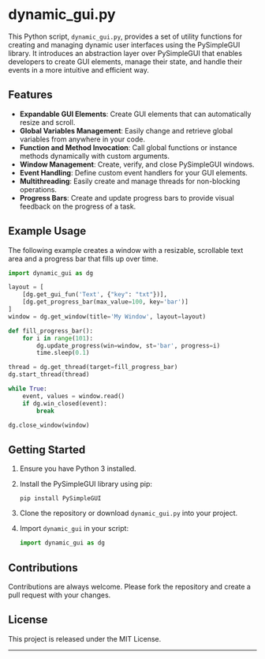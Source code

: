 # dynamic_gui.py

This Python script, `dynamic_gui.py`, provides a set of utility functions for creating and managing dynamic user interfaces using the PySimpleGUI library. It introduces an abstraction layer over PySimpleGUI that enables developers to create GUI elements, manage their state, and handle their events in a more intuitive and efficient way.

## Features

- **Expandable GUI Elements**: Create GUI elements that can automatically resize and scroll.
- **Global Variables Management**: Easily change and retrieve global variables from anywhere in your code.
- **Function and Method Invocation**: Call global functions or instance methods dynamically with custom arguments.
- **Window Management**: Create, verify, and close PySimpleGUI windows.
- **Event Handling**: Define custom event handlers for your GUI elements.
- **Multithreading**: Easily create and manage threads for non-blocking operations.
- **Progress Bars**: Create and update progress bars to provide visual feedback on the progress of a task.

## Example Usage

The following example creates a window with a resizable, scrollable text area and a progress bar that fills up over time.

```python
import dynamic_gui as dg

layout = [
    [dg.get_gui_fun('Text', {"key": "txt"})],
    [dg.get_progress_bar(max_value=100, key='bar')]
]
window = dg.get_window(title='My Window', layout=layout)

def fill_progress_bar():
    for i in range(101):
        dg.update_progress(win=window, st='bar', progress=i)
        time.sleep(0.1)

thread = dg.get_thread(target=fill_progress_bar)
dg.start_thread(thread)

while True:
    event, values = window.read()
    if dg.win_closed(event):
        break

dg.close_window(window)
```

## Getting Started

1. Ensure you have Python 3 installed.
2. Install the PySimpleGUI library using pip:

    ```
    pip install PySimpleGUI
    ```
3. Clone the repository or download `dynamic_gui.py` into your project.
4. Import `dynamic_gui` in your script:

    ```python
    import dynamic_gui as dg
    ```

## Contributions

Contributions are always welcome. Please fork the repository and create a pull request with your changes.

## License

This project is released under the MIT License.

---

